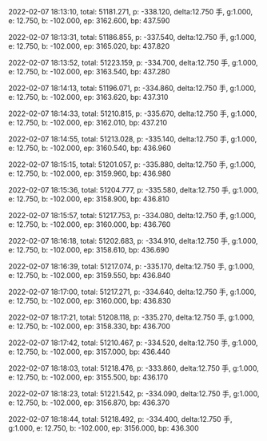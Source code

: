 2022-02-07 18:13:10, total: 51181.271, p: -338.120, delta:12.750 手, g:1.000, e: 12.750, b: -102.000, ep: 3162.600, bp: 437.590

2022-02-07 18:13:31, total: 51186.855, p: -337.540, delta:12.750 手, g:1.000, e: 12.750, b: -102.000, ep: 3165.020, bp: 437.820

2022-02-07 18:13:52, total: 51223.159, p: -334.700, delta:12.750 手, g:1.000, e: 12.750, b: -102.000, ep: 3163.540, bp: 437.280

2022-02-07 18:14:13, total: 51196.071, p: -334.860, delta:12.750 手, g:1.000, e: 12.750, b: -102.000, ep: 3163.620, bp: 437.310

2022-02-07 18:14:33, total: 51210.815, p: -335.670, delta:12.750 手, g:1.000, e: 12.750, b: -102.000, ep: 3162.010, bp: 437.210

2022-02-07 18:14:55, total: 51213.028, p: -335.140, delta:12.750 手, g:1.000, e: 12.750, b: -102.000, ep: 3160.540, bp: 436.960

2022-02-07 18:15:15, total: 51201.057, p: -335.880, delta:12.750 手, g:1.000, e: 12.750, b: -102.000, ep: 3159.960, bp: 436.980

2022-02-07 18:15:36, total: 51204.777, p: -335.580, delta:12.750 手, g:1.000, e: 12.750, b: -102.000, ep: 3158.900, bp: 436.810

2022-02-07 18:15:57, total: 51217.753, p: -334.080, delta:12.750 手, g:1.000, e: 12.750, b: -102.000, ep: 3160.000, bp: 436.760

2022-02-07 18:16:18, total: 51202.683, p: -334.910, delta:12.750 手, g:1.000, e: 12.750, b: -102.000, ep: 3158.610, bp: 436.690

2022-02-07 18:16:39, total: 51217.074, p: -335.170, delta:12.750 手, g:1.000, e: 12.750, b: -102.000, ep: 3159.550, bp: 436.840

2022-02-07 18:17:00, total: 51217.271, p: -334.640, delta:12.750 手, g:1.000, e: 12.750, b: -102.000, ep: 3160.000, bp: 436.830

2022-02-07 18:17:21, total: 51208.118, p: -335.270, delta:12.750 手, g:1.000, e: 12.750, b: -102.000, ep: 3158.330, bp: 436.700

2022-02-07 18:17:42, total: 51210.467, p: -334.520, delta:12.750 手, g:1.000, e: 12.750, b: -102.000, ep: 3157.000, bp: 436.440

2022-02-07 18:18:03, total: 51218.476, p: -333.860, delta:12.750 手, g:1.000, e: 12.750, b: -102.000, ep: 3155.500, bp: 436.170

2022-02-07 18:18:23, total: 51221.542, p: -334.090, delta:12.750 手, g:1.000, e: 12.750, b: -102.000, ep: 3156.870, bp: 436.370

2022-02-07 18:18:44, total: 51218.492, p: -334.400, delta:12.750 手, g:1.000, e: 12.750, b: -102.000, ep: 3156.000, bp: 436.300
